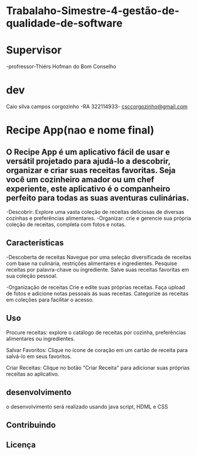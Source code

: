 # Trabalaho-Simestre-4-gestão-de-qualidade-de-software

# Supervisor
-profressor-Thiérs Hofman do Bom Conselho

# dev 
Caio silva campos corgozinho -RA 322114933- csccorgozinho@gmail.com

# Recipe App(nao e nome final)

## O Recipe App é um aplicativo fácil de usar e versátil projetado para ajudá-lo a descobrir, organizar e criar suas receitas favoritas. Seja você um cozinheiro amador ou um chef experiente, este aplicativo é o companheiro perfeito para todas as suas aventuras culinárias.

-Descobrir: Explore uma vasta coleção de receitas deliciosas de diversas cozinhas e preferências alimentares.
-Organizar: crie e gerencie sua própria coleção de receitas, completa com fotos e notas.

## Características
-Descoberta de receitas
Navegue por uma seleção diversificada de receitas com base na culinária, restrições alimentares e ingredientes.
Pesquise receitas por palavra-chave ou ingrediente.
Salve suas receitas favoritas em sua coleção pessoal.

-Organização de receitas
Crie e edite suas próprias receitas.
Faça upload de fotos e adicione notas pessoais às suas receitas.
Categorize as receitas em coleções para facilitar o acesso.

## Uso

Procure receitas: explore o catálogo de receitas por cozinha, preferências alimentares ou ingredientes.

Salvar Favoritos: Clique no ícone de coração em um cartão de receita para salvá-lo em seus favoritos.

Criar Receitas: Clique no botão "Criar Receita" para adicionar suas próprias receitas ao aplicativo.

## desenvolvimento
o desenvolvimento será realizado usando java script, HDML e CSS

## Contribuindo 
## Licença
